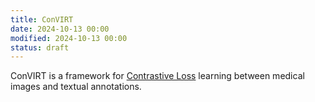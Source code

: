 ```yaml
---
title: ConVIRT
date: 2024-10-13 00:00
modified: 2024-10-13 00:00
status: draft
---
```


ConVIRT is a framework for [Contrastive Loss](contrastive-loss.md) learning between medical images and textual annotations.
